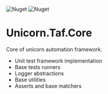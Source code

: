 ![Nuget](https://img.shields.io/nuget/v/Unicorn.Taf.Core?style=plastic)
![Nuget](https://img.shields.io/nuget/dt/Unicorn.Taf.Core?style=plastic)

# Unicorn.Taf.Core

Core of unicorn automation framework.

* Unit test framework implementation
* Base tests runners
* Logger abstractions
* Base utilities
* Asserts and base matchers
